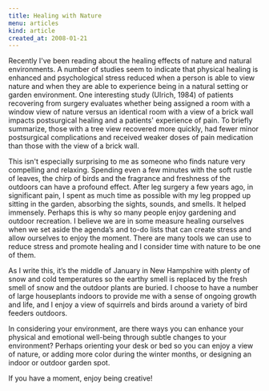 ```yaml
---
title: Healing with Nature
menu: articles
kind: article
created_at: 2008-01-21
---
```


Recently I've been reading about the healing effects of nature and natural
environments. A number of studies seem to indicate that physical healing is
enhanced and psychological stress reduced when a person is able to view nature
and when they are able to experience being in a natural setting or garden
environment. One interesting study (Ulrich, 1984) of patients recovering from
surgery evaluates whether being assigned a room with a window view of nature
versus an identical room with a view of a brick wall impacts postsurgical
healing and a patients' experience of pain. To briefly summarize, those with a
tree view recovered more quickly, had fewer minor postsurgical complications
and received weaker doses of pain medication than those with the view of a
brick wall.

This isn't especially surprising to me as someone who finds nature very
compelling and relaxing. Spending even a few minutes with the soft rustle of
leaves, the chirp of birds and the fragrance and freshness of the outdoors can
have a profound effect. After leg surgery a few years ago, in significant pain,
I spent as much time as possible with my leg propped up sitting in the garden,
absorbing the sights, sounds, and smells. It helped immensely. Perhaps this is
why so many people enjoy gardening and outdoor recreation. I believe we are in
some measure healing ourselves when we set aside the agenda’s and to-do lists
that can create stress and allow ourselves to enjoy the moment. There are many
tools we can use to reduce stress and promote healing and I consider time with
nature to be one of them.

As I write this, it’s the middle of January in New Hampshire with plenty of
snow and cold temperatures so the earthy smell is replaced by the fresh smell
of snow and the outdoor plants are buried. I choose to have a number of large
houseplants indoors to provide me with a sense of ongoing growth and life, and
I enjoy a view of squirrels and birds around a variety of bird feeders outdoors.

In considering your environment, are there ways you can enhance your physical
and emotional well-being through subtle changes to your environment? Perhaps
orienting your desk or bed so you can enjoy a view of nature, or adding more
color during the winter months, or designing an indoor or outdoor garden spot.

If you have a moment, enjoy being creative!
